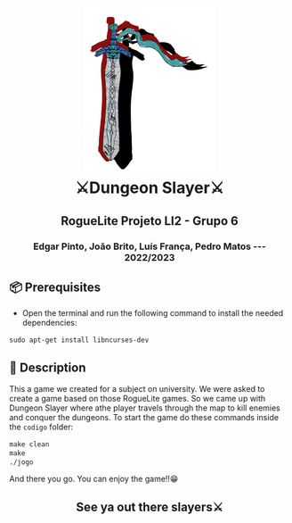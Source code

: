 <h1 align="center"> 
  <br>
  <a><img src= "fake_master_sword.png" alt="Dungeon Slayer" height=300></img>
  <br>
  ⚔️<b>Dungeon Slayer</b>⚔️ 
</h1>
<h2 align="center"> RogueLite Projeto LI2 - Grupo 6 </h2>
<h3 align="center"> Edgar Pinto, João Brito, Luís França, Pedro Matos --- 2022/2023 </h3>


## 📦 Prerequisites
- Open the terminal and run the following command to install the needed dependencies:

```
sudo apt-get install libncurses-dev
```

## 🏹 Description
This a game we created for a subject on university. We were asked to create a game based on those RogueLite games. So we came up with Dungeon Slayer where athe player travels through the map to kill enemies and conquer the dungeons. To start the game do these commands inside the ``codigo`` folder:
```
make clean
make
./jogo
```
And there you go. You can enjoy the game!!😁
<h2 align="center"> See ya out there slayers⚔️ </h2>
